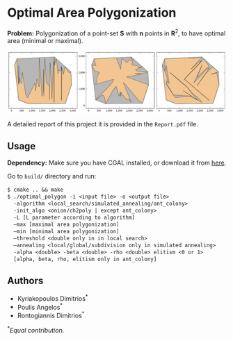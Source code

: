 # Optimal Area Polygonization

**Problem:** Polygonization of a point-set **S** with **n** points in $\mathbf{R}^2$, to have optimal area (minimal or maximal).

![](optimal-polygonizations.png)

A detailed report of this project it is provided in the `Report.pdf` file.

## Usage
**Dependency:** Make sure you have CGAL installed, or download it from [here](https://www.cgal.org/download.html).  

Go to `build/` directory and run:

```
$ cmake .. && make
$ ./optimal_polygon -i <input file> -o <output file> 
  -algorithm <local_search/simulated_annealing/ant_colony> 
  -init_algo <onion/ch2poly | except ant_colony>
  -L [L parameter according to algorithm]  
  –max [maximal area polygonization]  
  –min [minimal area polygonization]  
  –threshold <double only in in local search>  
  –annealing <local/global/subdivision only in simulated annealing>
  -alpha <double> -beta <double> -rho <double> elitism <0 or 1> 
  [alpha, beta, rho, elitism only in ant_colony]
```

## Authors
* Kyriakopoulos Dimitrios<sup>*</sup>  
* Poulis Angelos<sup>*</sup>  
* Rontogiannis Dimitrios<sup>*</sup>


<sup>*</sup>_Equal contribution._

